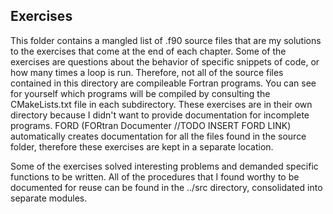 ## Exercises

This folder contains a mangled list of .f90 source files that are my solutions to the exercises that come at the end of each chapter.
Some of the exercises are questions about the behavior of specific snippets of code, or how many times a loop is run. Therefore, not all of 
the source files contained in this directory are compileable Fortran programs. You can see for yourself which programs will be compiled by consulting
the CMakeLists.txt file in each subdirectory. These exercises are in their own directory because I didn't want to provide documentation for incomplete programs.
FORD (FORtran Documenter //TODO INSERT FORD LINK) automatically creates documentation for all the files found in the source folder, therefore these exercises 
are kept in a separate location.

Some of the exercises solved interesting problems and demanded specific functions to be written. All of the procedures that I found worthy to be documented for 
reuse can be found in the ../src directory, consolidated into separate modules.